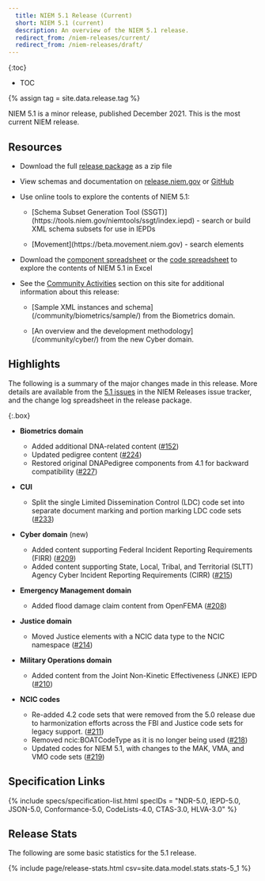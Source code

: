 ```yaml
---
  title: NIEM 5.1 Release (Current)
  short: NIEM 5.1 (current)
  description: An overview of the NIEM 5.1 release.
  redirect_from: /niem-releases/current/
  redirect_from: /niem-releases/draft/
---
```


{:toc}
- TOC

{% assign tag = site.data.release.tag %}

NIEM 5.1 is a minor release, published December 2021.  This is the most current NIEM release.

## Resources

- Download the full [release package](https://github.com/NIEM/NIEM-Releases/archive/niem-5.1.zip) as a zip file

- View schemas and documentation on [release.niem.gov](https://release.niem.gov/niem/5.1) or [GitHub](https://github.com/NIEM/NIEM-Releases/tree/niem-5.1)

- Use online tools to explore the contents of NIEM 5.1:

  - <p markdown="1">[Schema Subset Generation Tool (SSGT)](https://tools.niem.gov/niemtools/ssgt/index.iepd) - search or build XML schema subsets for use in IEPDs </p>

  - <p markdown="1">[Movement](https://beta.movement.niem.gov) - search elements </p>

- Download the [component spreadsheet](https://release.niem.gov/niem/5.1/xlsx/niem-5.1.xlsx) or the [code spreadsheet](https://release.niem.gov/niem/5.1/xlsx/niem-5.1-codes.xlsx) to explore the contents of NIEM 5.1 in Excel

- See the [Community Activities](/community) section on this site for additional information about this release:

  - <p markdown="1">[Sample XML instances and schema](/community/biometrics/sample/) from the Biometrics domain.</p>

  - <p markdown="1">[An overview and the development methodology](/community/cyber/) from the new Cyber domain.</p>

  <!-- - [Model Viewer](https://niem.github.io/model/) - browse namespaces and their contents -->

## Highlights

The following is a summary of the major changes made in this release.  More details are available from the [5.1 issues](https://github.com/NIEM/NIEM-Releases/issues?page=1&q=is%3Aissue+label%3A5.1) in the NIEM Releases issue tracker, and the change log spreadsheet in the release package.

{:.box}
- **Biometrics domain**
  - Added additional DNA-related content ([#152](https://github.com/NIEM/NIEM-Releases/issues/152))
  - Updated pedigree content ([#224](https://github.com/NIEM/NIEM-Releases/issues/224))
  - Restored original DNAPedigree components from 4.1 for backward compatibility ([#227](https://github.com/NIEM/NIEM-Releases/issues/227))

- **CUI**
  - Split the single Limited Dissemination Control (LDC) code set into separate document marking and portion marking LDC code sets ([#233](https://github.com/NIEM/NIEM-Releases/issues/223))

- **Cyber domain** (new)
  - Added content supporting Federal Incident Reporting Requirements (FIRR) ([#209](https://github.com/NIEM/NIEM-Releases/issues/209))
  - Added content supporting State, Local, Tribal, and Territorial (SLTT) Agency Cyber Incident Reporting Requirements (CIRR) ([#215](https://github.com/NIEM/NIEM-Releases/issues/215))

- **Emergency Management domain**
  - Added flood damage claim content from OpenFEMA ([#208](https://github.com/NIEM/NIEM-Releases/issues/208))

- **Justice domain**
  - Moved Justice elements with a NCIC data type to the NCIC namespace ([#214](https://github.com/NIEM/NIEM-Releases/issues/214))

- **Military Operations domain**
  - Added content from the Joint Non-Kinetic Effectiveness (JNKE) IEPD ([#210](https://github.com/NIEM/NIEM-Releases/issues/210))

- **NCIC codes**
  - Re-added 4.2 code sets that were removed from the 5.0 release due to harmonization efforts across the FBI and Justice code sets for legacy support. ([#211](https://github.com/NIEM/NIEM-Releases/issues/211))
  - Removed ncic:BOATCodeType as it is no longer being used ([#218](https://github.com/NIEM/NIEM-Releases/issues/218))
  - Updated codes for NIEM 5.1, with changes to the MAK, VMA, and VMO code sets ([#219](https://github.com/NIEM/NIEM-Releases/issues/219))

## Specification Links

{% include specs/specification-list.html specIDs = "NDR-5.0, IEPD-5.0, JSON-5.0, Conformance-5.0, CodeLists-4.0, CTAS-3.0, HLVA-3.0" %}

## Release Stats

The following are some basic statistics for the 5.1 release.

{% include page/release-stats.html csv=site.data.model.stats.stats-5_1 %}

<br/>
